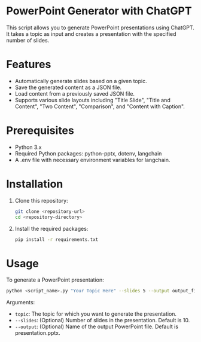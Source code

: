 # PowerPoint Generator with ChatGPT
This script allows you to generate PowerPoint presentations using ChatGPT. It takes a topic as input and creates a presentation with the specified number of slides.

# Features
- Automatically generate slides based on a given topic.
- Save the generated content as a JSON file.
- Load content from a previously saved JSON file.
- Supports various slide layouts including "Title Slide", "Title and Content", "Two Content", "Comparison", and "Content with Caption".

# Prerequisites
- Python 3.x
- Required Python packages: python-pptx, dotenv, langchain
- A .env file with necessary environment variables for langchain.

# Installation

1. Clone this repository:

    ```bash    
    git clone <repository-url>
    cd <repository-directory>
    ```

2. Install the required packages:
    ```bash
    pip install -r requirements.txt
    ```
# Usage

To generate a PowerPoint presentation:

```bash
python <script_name>.py "Your Topic Here" --slides 5 --output output_filename.pptx
```

Arguments:
- `topic`: The topic for which you want to generate the presentation.
- `--slides`: (Optional) Number of slides in the presentation. Default is 10.
- `--output`: (Optional) Name of the output PowerPoint file. Default is presentation.pptx.
